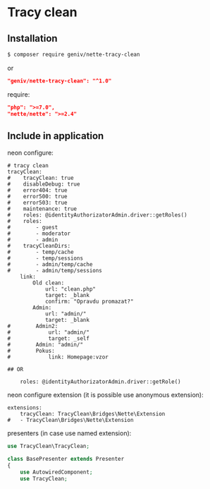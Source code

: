 Tracy clean
===========

Installation
------------

```sh
$ composer require geniv/nette-tracy-clean
```
or
```json
"geniv/nette-tracy-clean": "^1.0"
```

require:
```json
"php": ">=7.0",
"nette/nette": ">=2.4"
```

Include in application
----------------------
neon configure:
```neon
# tracy clean
tracyClean:
#    tracyClean: true
#    disableDebug: true
#    error404: true
#    error500: true
#    error503: true
#    maintenance: true
#    roles: @identityAuthorizatorAdmin.driver::getRoles()
#    roles:
#        - guest
#        - moderator
#        - admin
#    tracyCleanDirs:
#        - temp/cache
#        - temp/sessions
#        - admin/temp/cache
#        - admin/temp/sessions
    link:
        Old clean:
            url: "clean.php"
            target: _blank
            confirm: "Opravdu promazat?"
        Admin:
            url: "admin/"
            target: _blank
#        Admin2:
#            url: "admin/"
#            target: _self
#        Admin: "admin/"
#        Pokus:
#            link: Homepage:vzor

## OR

    roles: @identityAuthorizatorAdmin.driver::getRole()
```

neon configure extension (it is possible use anonymous extension):
```neon
extensions:
    tracyClean: TracyClean\Bridges\Nette\Extension
#   - TracyClean\Bridges\Nette\Extension
```

presenters (in case use named extension):
```php
use TracyClean\TracyClean;

class BasePresenter extends Presenter
{
    use AutowiredComponent;
    use TracyClean;
```
